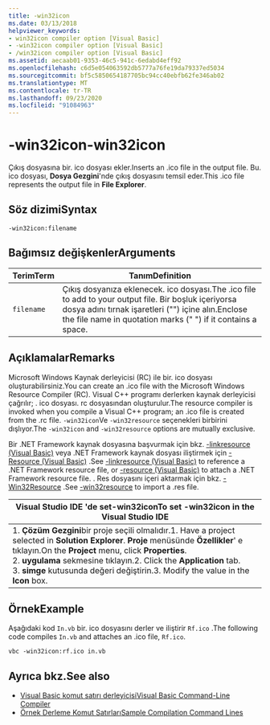 ```yaml
---
title: -win32icon
ms.date: 03/13/2018
helpviewer_keywords:
- win32icon compiler option [Visual Basic]
- -win32icon compiler option [Visual Basic]
- /win32icon compiler option [Visual Basic]
ms.assetid: aecaab01-9353-46c5-941c-6edabd4eff92
ms.openlocfilehash: c6d5e054063592db5777a76fe19da79337ed5034
ms.sourcegitcommit: bf5c5850654187705bc94cc40ebfb62fe346ab02
ms.translationtype: MT
ms.contentlocale: tr-TR
ms.lasthandoff: 09/23/2020
ms.locfileid: "91084963"
---
```

# <a name="-win32icon"></a><span data-ttu-id="a0154-102">-win32icon</span><span class="sxs-lookup"><span data-stu-id="a0154-102">-win32icon</span></span>

<span data-ttu-id="a0154-103">Çıkış dosyasına bir. ico dosyası ekler.</span><span class="sxs-lookup"><span data-stu-id="a0154-103">Inserts an .ico file in the output file.</span></span> <span data-ttu-id="a0154-104">Bu. ico dosyası, **Dosya Gezgini**'nde çıkış dosyasını temsil eder.</span><span class="sxs-lookup"><span data-stu-id="a0154-104">This .ico file represents the output file in **File Explorer**.</span></span>  
  
## <a name="syntax"></a><span data-ttu-id="a0154-105">Söz dizimi</span><span class="sxs-lookup"><span data-stu-id="a0154-105">Syntax</span></span>  
  
```console  
-win32icon:filename  
```  
  
## <a name="arguments"></a><span data-ttu-id="a0154-106">Bağımsız değişkenler</span><span class="sxs-lookup"><span data-stu-id="a0154-106">Arguments</span></span>  
  
|<span data-ttu-id="a0154-107">Terim</span><span class="sxs-lookup"><span data-stu-id="a0154-107">Term</span></span>|<span data-ttu-id="a0154-108">Tanım</span><span class="sxs-lookup"><span data-stu-id="a0154-108">Definition</span></span>|  
|---|---|  
|`filename`|<span data-ttu-id="a0154-109">Çıkış dosyanıza eklenecek. ico dosyası.</span><span class="sxs-lookup"><span data-stu-id="a0154-109">The .ico file to add to your output file.</span></span> <span data-ttu-id="a0154-110">Bir boşluk içeriyorsa dosya adını tırnak işaretleri ("") içine alın.</span><span class="sxs-lookup"><span data-stu-id="a0154-110">Enclose the file name in quotation marks (" ") if it contains a space.</span></span>|  
  
## <a name="remarks"></a><span data-ttu-id="a0154-111">Açıklamalar</span><span class="sxs-lookup"><span data-stu-id="a0154-111">Remarks</span></span>  

 <span data-ttu-id="a0154-112">Microsoft Windows Kaynak derleyicisi (RC) ile bir. ico dosyası oluşturabilirsiniz.</span><span class="sxs-lookup"><span data-stu-id="a0154-112">You can create an .ico file with the Microsoft Windows Resource Compiler (RC).</span></span> <span data-ttu-id="a0154-113">Visual C++ programı derlerken kaynak derleyicisi çağrılır; . ico dosyası. rc dosyasından oluşturulur.</span><span class="sxs-lookup"><span data-stu-id="a0154-113">The resource compiler is invoked when you compile a Visual C++ program; an .ico file is created from the .rc file.</span></span> <span data-ttu-id="a0154-114">`-win32icon`Ve `-win32resource` seçenekleri birbirini dışlıyor.</span><span class="sxs-lookup"><span data-stu-id="a0154-114">The `-win32icon` and `-win32resource` options are mutually exclusive.</span></span>  
  
 <span data-ttu-id="a0154-115">Bir .NET Framework kaynak dosyasına başvurmak için bkz. [-linkresource (Visual Basic)](linkresource.md) veya .NET Framework kaynak dosyası iliştirmek için [-Resource (Visual Basic)](resource.md) .</span><span class="sxs-lookup"><span data-stu-id="a0154-115">See [-linkresource (Visual Basic)](linkresource.md) to reference a .NET Framework resource file, or [-resource (Visual Basic)](resource.md) to attach a .NET Framework resource file.</span></span> <span data-ttu-id="a0154-116">. Res dosyasını içeri aktarmak için bkz. [-Win32Resource](win32resource.md) .</span><span class="sxs-lookup"><span data-stu-id="a0154-116">See [-win32resource](win32resource.md) to import a .res file.</span></span>  
  
|<span data-ttu-id="a0154-117">Visual Studio IDE 'de set-win32icon</span><span class="sxs-lookup"><span data-stu-id="a0154-117">To set -win32icon in the Visual Studio IDE</span></span>|  
|---|  
|<span data-ttu-id="a0154-118">1. **Çözüm Gezgini**bir proje seçili olmalıdır.</span><span class="sxs-lookup"><span data-stu-id="a0154-118">1.  Have a project selected in **Solution Explorer**.</span></span> <span data-ttu-id="a0154-119">**Proje** menüsünde **Özellikler**' e tıklayın.</span><span class="sxs-lookup"><span data-stu-id="a0154-119">On the **Project** menu, click **Properties**.</span></span> <br /><span data-ttu-id="a0154-120">2. **uygulama** sekmesine tıklayın.</span><span class="sxs-lookup"><span data-stu-id="a0154-120">2.  Click the **Application** tab.</span></span><br /><span data-ttu-id="a0154-121">3. **simge** kutusunda değeri değiştirin.</span><span class="sxs-lookup"><span data-stu-id="a0154-121">3.  Modify the value in the **Icon** box.</span></span>|  
  
## <a name="example"></a><span data-ttu-id="a0154-122">Örnek</span><span class="sxs-lookup"><span data-stu-id="a0154-122">Example</span></span>  

 <span data-ttu-id="a0154-123">Aşağıdaki kod `In.vb` bir. ico dosyasını derler ve iliştirir `Rf.ico` .</span><span class="sxs-lookup"><span data-stu-id="a0154-123">The following code compiles `In.vb` and attaches an .ico file, `Rf.ico`.</span></span>  
  
```console
vbc -win32icon:rf.ico in.vb  
```  
  
## <a name="see-also"></a><span data-ttu-id="a0154-124">Ayrıca bkz.</span><span class="sxs-lookup"><span data-stu-id="a0154-124">See also</span></span>

- [<span data-ttu-id="a0154-125">Visual Basic komut satırı derleyicisi</span><span class="sxs-lookup"><span data-stu-id="a0154-125">Visual Basic Command-Line Compiler</span></span>](index.md)
- [<span data-ttu-id="a0154-126">Örnek Derleme Komut Satırları</span><span class="sxs-lookup"><span data-stu-id="a0154-126">Sample Compilation Command Lines</span></span>](sample-compilation-command-lines.md)
